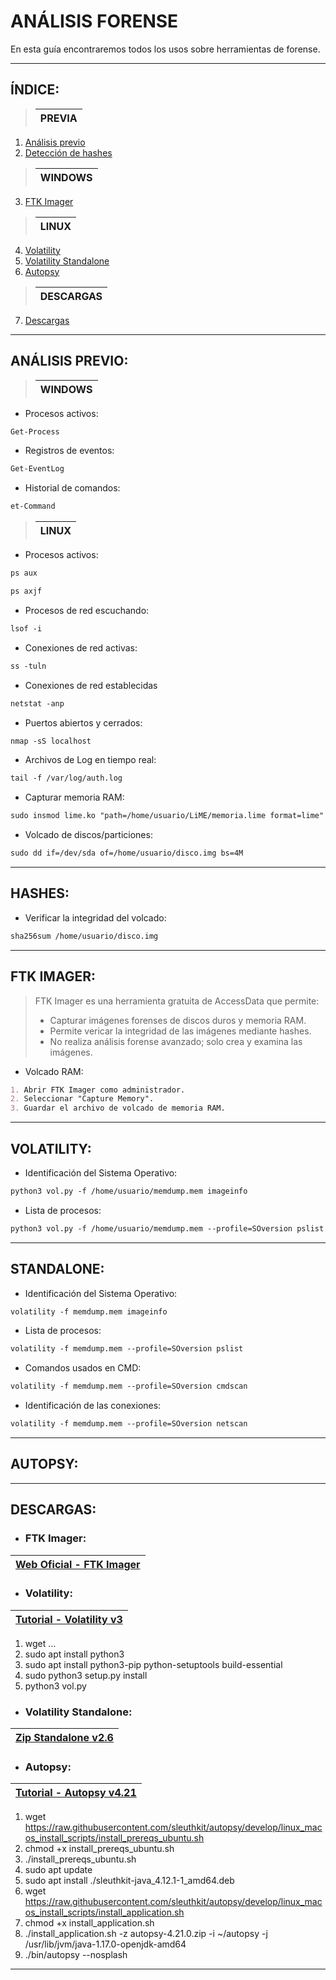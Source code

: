 # ANÁLISIS FORENSE

En esta guía encontraremos todos los usos sobre herramientas de forense.

---

## ÍNDICE:
> | PREVIA |
> |-----------|
1. [Análisis previo](#análisis-previo)
2. [Detección de hashes](#hashes)
> | WINDOWS |
> |-----------|
3. [FTK Imager](#ftk-imager)
> | LINUX |
> |-----------|
4. [Volatility](#volatility)
5. [Volatility Standalone](#standalone)
6. [Autopsy](#autopsy)
> | DESCARGAS |
> |-----------|
7. [Descargas](#descargas)

<!--------------------------------- ANALISIS PREVIO ----------------------------------------->

---

## ANÁLISIS PREVIO:

> | WINDOWS |
> |-----------|

- Procesos activos:
```markdown
Get-Process
```

- Registros de eventos:
```markdown
Get-EventLog
```

- Historial de comandos:
```markdown
et-Command
```

  
> | LINUX |
> |-----------|

- Procesos activos:
```markdown
ps aux
```
```markdown
ps axjf
```

- Procesos de red escuchando:
```markdown
lsof -i
```

- Conexiones de red activas:
```markdown
ss -tuln
```

- Conexiones de red establecidas
```markdown
netstat -anp
```

- Puertos abiertos y cerrados:
```markdown
nmap -sS localhost
```

- Archivos de Log en tiempo real:
```markdown
tail -f /var/log/auth.log
```

- Capturar memoria RAM:
```markdown
sudo insmod lime.ko "path=/home/usuario/LiME/memoria.lime format=lime"
```

- Volcado de discos/particiones:
```markdown
sudo dd if=/dev/sda of=/home/usuario/disco.img bs=4M
```

---

<!---------------------------------- USO DE HASHES ----------------------------------------->

## HASHES:

- Verificar la integridad del volcado:
```markdown
sha256sum /home/usuario/disco.img
```

---

<!------------------------------------ FTK IMAGER ------------------------------------------->

## FTK IMAGER:

> FTK Imager es una herramienta gratuita de AccessData que permite:
> - Capturar imágenes forenses de discos duros y memoria RAM.
> - Permite vericar la integridad de las imágenes mediante hashes.
> - No realiza análisis forense avanzado; solo crea y examina las imágenes.

- Volcado RAM:
```markdown
1. Abrir FTK Imager como administrador.
2. Seleccionar "Capture Memory".
3. Guardar el archivo de volcado de memoria RAM.
```

---

<!------------------------------------ VOLATILITY -------------------------------------------->

## VOLATILITY:

- Identificación del Sistema Operativo:
```markdown
python3 vol.py -f /home/usuario/memdump.mem imageinfo
```

- Lista de procesos:
```markdown
python3 vol.py -f /home/usuario/memdump.mem --profile=SOversion pslist
```

---

<!------------------------------------- STANDALONE ------------------------------------------->

## STANDALONE:

- Identificación del Sistema Operativo:
```markdown
volatility -f memdump.mem imageinfo
```

- Lista de procesos:
```markdown
volatility -f memdump.mem --profile=SOversion pslist
```

- Comandos usados en CMD:
```markdown
volatility -f memdump.mem --profile=SOversion cmdscan
```

- Identificación de las conexiones:
```markdown
volatility -f memdump.mem --profile=SOversion netscan
```

---

<!--------------------------------------- AUTOPSY -------------------------------------------->

## AUTOPSY:

---

<!--------------------------------------- DESCARGAS ------------------------------------------>

## DESCARGAS:

- ### FTK Imager:

| [Web Oficial - FTK Imager]([https://www.youtube.com/watch?v=HKRZohqJEMM&t=160s](https://www.exterro.com/digital-forensics-software/ftk-imager)) |
|-----------|

- ### Volatility:

| [Tutorial - Volatility v3](https://www.youtube.com/watch?v=HKRZohqJEMM&t=160s) |
|-----------|

1. wget ...
2. sudo apt install python3
3. sudo apt install python3-pip python-setuptools build-essential
4. sudo python3 setup.py install
5. python3 vol.py

- ### Volatility Standalone:

| [Zip Standalone v2.6](http://downloads.volatilityfoundation.org/releases/2.6/volatility_2.6_lin64_standalone.zip) |
|-----------|

- ### Autopsy:

| [Tutorial - Autopsy v4.21](https://www.youtube.com/watch?v=DYMG7U7FOPU) |
|-----------|

1. wget https://raw.githubusercontent.com/sleuthkit/autopsy/develop/linux_macos_install_scripts/install_prereqs_ubuntu.sh
2. chmod +x install_prereqs_ubuntu.sh
3. ./install_prereqs_ubuntu.sh
4. sudo apt update
5. sudo apt install ./sleuthkit-java_4.12.1-1_amd64.deb
6. wget https://raw.githubusercontent.com/sleuthkit/autopsy/develop/linux_macos_install_scripts/install_application.sh
7. chmod +x install_application.sh
8. ./install_application.sh -z autopsy-4.21.0.zip -i ~/autopsy -j /usr/lib/jvm/java-1.17.0-openjdk-amd64
9. ./bin/autopsy --nosplash

---
